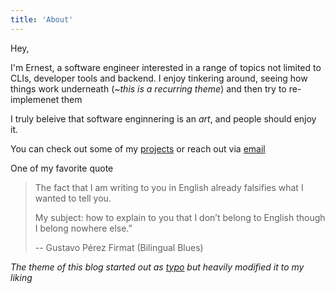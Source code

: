 ```yaml
---
title: 'About'
---
```


Hey,

I'm Ernest, a software engineer interested in a range of topics not limited to CLIs,
developer tools and backend.
I enjoy tinkering around, seeing how things work underneath
(~*this is a recurring theme*) and then try to re-implemenet them


I truly beleive that software enginnering is an *art*, and people should enjoy it.

You can check out some of my [projects](/projects) or reach out via [email](mailto:me@nabri.xyz)

One of my favorite quote

> The fact that I am writing to you in English already falsifies what I wanted to tell you.
>
> My subject: how to explain to you that I don’t belong to English though I belong nowhere else.”
>
> -- Gustavo Pérez Firmat (Bilingual Blues)



*The theme of this blog started out as [typo](https://github.com/tomfran/typo)
but heavily modified it to my liking*
